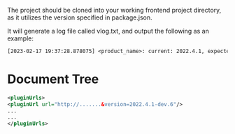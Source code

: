 The project should be cloned into your working frontend project directory, as it utilizes the version specified in package.json.

It will generate a log file called vlog.txt, and output the following as an example:
```txt
[2023-02-17 19:37:28.878075] <product_name>: current: 2022.4.1, expected: 2022.4.2
```
# Document Tree
```xml
<pluginUrls>
<pluginUrl url="http://.......&version=2022.4.1-dev.6"/>
...
...
</pluginUrls>
```
